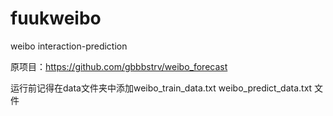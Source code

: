 # fuukweibo
weibo interaction-prediction

原项目：https://github.com/gbbbstrv/weibo_forecast

运行前记得在data文件夹中添加weibo_train_data.txt weibo_predict_data.txt 文件
